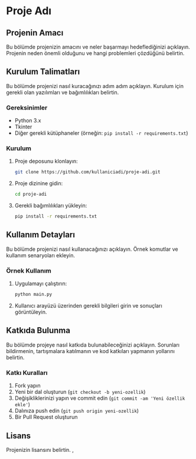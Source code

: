 # Proje Adı

## Projenin Amacı
Bu bölümde projenizin amacını ve neler başarmayı hedeflediğinizi açıklayın. Projenin neden önemli olduğunu ve hangi problemleri çözdüğünü belirtin.

## Kurulum Talimatları
Bu bölümde projenizi nasıl kuracağınızı adım adım açıklayın. Kurulum için gerekli olan yazılımları ve bağımlılıkları belirtin.

### Gereksinimler
- Python 3.x
- Tkinter
- Diğer gerekli kütüphaneler (örneğin: `pip install -r requirements.txt`)

### Kurulum
1. Proje deposunu klonlayın:
    ```sh
    git clone https://github.com/kullaniciadi/proje-adi.git
    ```
2. Proje dizinine gidin:
    ```sh
    cd proje-adi
    ```
3. Gerekli bağımlılıkları yükleyin:
    ```sh
    pip install -r requirements.txt
    ```

## Kullanım Detayları
Bu bölümde projenizi nasıl kullanacağınızı açıklayın. Örnek komutlar ve kullanım senaryoları ekleyin.

### Örnek Kullanım
1. Uygulamayı çalıştırın:
    ```sh
    python main.py
    ```
2. Kullanıcı arayüzü üzerinden gerekli bilgileri girin ve sonuçları görüntüleyin.

## Katkıda Bulunma
Bu bölümde projeye nasıl katkıda bulunabileceğinizi açıklayın. Sorunları bildirmenin, tartışmalara katılmanın ve kod katkıları yapmanın yollarını belirtin.

### Katkı Kuralları
1. Fork yapın
2. Yeni bir dal oluşturun (`git checkout -b yeni-ozellik`)
3. Değişikliklerinizi yapın ve commit edin (`git commit -am 'Yeni özellik ekle'`)
4. Dalınıza push edin (`git push origin yeni-ozellik`)
5. Bir Pull Request oluşturun

## Lisans
Projenizin lisansını belirtin. ,
